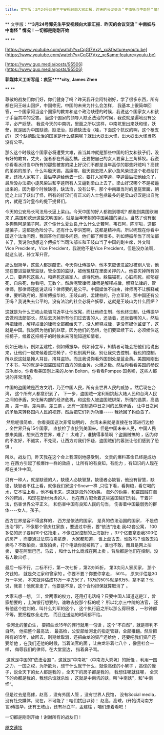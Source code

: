 ```yaml
---
title: 文字版：3月24号郭先生平安视频向大家汇报．昨天的会议交流＂中南妖与中南怪＂情况！一切都是刚刚开始
---
```


**
文字版：****3月24号郭先生平安视频向大家汇报．昨天的会议交流＂中南妖与中南怪＂情况！一切都是刚刚开始**



**
**



[https://www.youtube.com/watch?v=CqGI7Vxz\_xc&feature=youtu.be](https://www.youtube.com/watch?v=CqGI7Vxz_xc&amp;feature=youtu.be)








[https://www.guo.media/posts/95506](https://www.guo.media/posts/95506)








**郭媒体义工听写组：疯狂****city, James Zhen**



**
**



尊敬的战友们你们好，你们健身了吗？昨天我开会阿特别好，学了很多东西，所有都在问王岐山回炉，中国修宪，中国的未来为什么会怎样， 我基本上很简单回答，一个国家阿当这个国家的教育和这个政治缺德的时候，我说这个国家女人和孩子手当其冲的受害。 当这个国家的领导人缺乏法治的时候，我说就是遍地没有公平，必产妖孽。 我说今天的中南坑，里面之所以这样，中南坑里出来妖和怪，妖孽，就是因为中国缺德，缺法治，缺德缺法治（哇，下面这个抗议的啊，这个枪支的） 这个缺德缺法治的国家是什么结果呢？就出大妖出大怪，出大妖出大怪当然没有公平。









那么这个时候这个国家必将遭受大难，首当其冲就是那些中国的妇女和孩子们，没有好的教育，丈夫，强者都在外面乱搞，还要把自己的女人要穿上三角裤衩。我说你看看水浒当中所有的那些被害的梁上好汉们不都是当年高俅的那些奸贼吗？高俅的弟弟的孩子，什么叫殷天锡，高廉哪，殷天锡去把人家小旋风柴进这个老叔给打死，还抢人家宅子，最后李逵给他去一说，要打人家李逵，李逵最后把他给杀了，最后没办法把小旋风柴进和李逵所有人又逼到梁山上去了。梁山好汉哪个不是被逼出来的，因为那个时候缺德，缺法治，没有公平，那个中南跟当时的皇庭里面，朝廷之上出了妖出了怪，所有的好汉们有正义的人士包括最多的是梁山好汉是出自党内，就是当时皇帝的提下提督们。









今天的公安局长司法局长逼上梁山。今天中国的好人都跑到哪呢? 都跑到美国欧洲来了,美国和欧洲这些文明国家，就是当年宋朝的中国英雄的梁山。当然了也有很多狗熊阿是骗子阿。这个像什么夏业良,什么什么史若阿，韦石阿，陈军啦，这都是骗子，这都是危险分子。还有什么李洪宽啊，这都是精神病。所以呢现在你看中国这个法治问题，我回答他们很多问题，他们都了解很多。列如傅振华当了司法部长了，我说你想想这个傅振华当司法部长和王岐山当了中国的副主席，外文叫Vice Precident，Vice Precident，我说他不是Vice Precident，但是没办法啊，就这么说，孙立军升官。








那么很简单，这些人都是酷吏。今天你让傅振华，他本来应该进监狱被别人管，他现在要进监狱管监狱，管全国的监狱，被他冤枉在里面关押的人，他要灭掉所有的人口，要弄死这些人，和弄死这些家人，虐待死他。躲猫猫死，心脏病死，抑郁症死，自杀死，你看吧，无数个。然后呢管律师,律师是解释戒律，解释法律的，管律师，那律师还能说话吗？律师要的是公平。中国媒体不自由，律师再不让解释戒律，要听政府的，那听傅振华的，王岐山的，孟建柱的，孙立军的，那中国还有公正吗？我说失去公平的，没有法治的社会必将产妖孽，这就是王岐山为什么回炉？








这就是为什么王岐山能骗习近平让他改宪，而让他终生制，他也终生制，让傅振华去做司法部部长，然后去灭掉所有他们过去害的人，还活着，还张着嘴的人，然后再把律师，解释戒律的律师全部都给灭了，没人解释戒律，更没有媒体监督了，这就是中国。我说因为他们的赵孽，因为他们的恐惧，他们要延续下去，必须候住这把椅子，候着这把椅子的时候未来可能知道知情者，








例如王岐山，例如孟建柱，例如傅振华，例如孙立军，知情者可能会把他们给说出来，让他们一起来候着这把椅子，你也别离开我，别让我失去控制，我也的控制。所以说这就是掩人耳目，掩耳盗铃。而且我说你看外国到处是蓝金黄。美国刚刚出了本书，写的就是中国盗国贼在西方的蓝金黄，火爆之极。然后你看看美国的参议员Rubio，你看看美国刚上来的John Bolton，你看看Pompeo 国务卿，这些人都说的非常清楚。













中国的盗国贼是西方文明，乃至中国人民，所有全世界人民的威胁 。然后现在台湾， 这个所有人都意识到了， 下一步，盗国贼一定利用挑起大陆人民和台湾人民之间的矛盾，来化解内部的经济危机，和这些人被盗国贼绑架，所谓的选票，高选票 ，差一票，差两票，差三票 。还有一定制造中日之间的民族矛盾， 让中日之间的矛盾来转移国内人民的视野，然后把它们列为功臣----- 我抢回了钓鱼岛了。








 然后呢很简单， 你看美国这次非常聪明的， 台湾未来就是直接在台湾进行边检 ，全世界只有15个国家， 直接检了直接到美国来。但是中国未来人民，中国人民想来美国，想来西方世界，难了！ 太难了，谁搞得事情啊 ？盗国贼搞的 ，因为你的不友好，不诚实，不兑现，让西方对我们怀疑，盗国贼们的嚣张让他们感到了恐惧 。








所以，战友们，昨天我在这个会上我深刻地感受到， 文贵的爆料革命已经是成功地 在西方引起了核爆炸一样的效应 ，让所有的有良知，有能力 ，有知识的人现在都在关注中国。








只有一种人，就是缺德的人，缺德人必缺智慧，缺德者必缺智，他没有智慧，缺德，缺智者不往上看，就像我们家这个Snow一样 ,只往下看，看狗粮，看它喝的水，它不往上看 。他不看未来，这就是海外的伪类。 海外的伪类，和盗国贼在海外的帮凶， 和现在助纣为虐的人， 也在西方配合着这些盗国贼们洗钱，干着非法，伤害世界公平正义， 和伤害中国有良知人民的勾当， 伤害着中国最弱势的群体----女人，孩子。








西方世界是容不得这样的， 西方是依法的国家， 是真的依法治国的国家， 不是依法治“郭”，不像那个曾庆红家族 ，要通过中泰，要“依法”抢走 我42套公寓， 100多亿的房子要用10个亿抢走 。不像江家控制的上海银行 ，37个亿要拿走我300亿的房产 ，而要通过法院拍卖拿走， 大家都知道， 谁上盘古去，谁敢吗？谁敢去拍卖吗？不敢拍卖，谁敢拍卖，打个电话你就被抓了 。谁也不敢，而且是网上拍卖， 要在阿里巴巴，马云 ，和什么什么商城在网上卖 。背后都是他们在控制，没有人敢出标 。








最后一标不行，二标不行，第一次七折 ，第2次65折， 第3次问人家买家， 那个欠钱的， 就是欠江家和曾家的 。你要不要？你要你拿走， 50%， 原来评估是30万一平米， 本来就评估成13万一平方米了，13万的50%就是6万5，拿不拿？他说，我拿！他就拿走了，他要是不拿，这个合约担保就算取消了 。








大家去想一想， 江，曾两家的权力，还用打电话吗？只要中国人知道这是江，曾家想要的 ，上海银行想要的，谁敢去投那个标的呢？ 所以北京三中院的法官， 还有他这个姓刘的，叫什么刘军的这个， 这个执行庭之所以那么得积极 ，一秒钟都不等，要把程序全走完， 而且连送达的时间都不给。








 像河北的董仚生， 要把曲龙15年的罪行就用一句话 ，这个“不自然”，就是审判不自然， 他把整个最高法， 最高检，公安部给河北的指定管辖，全部推翻。然后把所有的15年，放回去，刑期给取消，还把曲龙的资产还给他 ，还要吧我们资产还要给他 ，在我们还他的时候，当着法官的面 ，让曲龙带着七八个 ，像黑社会一样， 侮辱我们的律师，在大堂里边， 指着鼻子骂。








 这就是中国的“依法治国 ”，这就是“中南坑”（中南海大粪坑）的妖怪 ，利用一国之力，一国之权，为所欲为，想干什么就干什么，就像高俅的小舅子 ，高俅的侄子，说全天下的女人都是我的 ，全天下的房子都是我的， 我想住哪就住哪， 全天下的命都是我的，我想杀谁就杀谁 ，这就是中南坑的妖，叫“中南妖”，和”中南怪“。








但是过去是高俅，赵高 ，没有外国人管 ，没有世界人民馆， 没有Social media，没有社交媒体，现在，不可能了！咱们拭目以待！ 赵高，高球，(开始讲河南方言)傅振华，还有王岐山，还有孙立军，孟建柱 ，咱们走着看吧！








一切都是刚刚开始！谢谢所有的战友们！

[原文連接](http://littleantvoice.blogspot.com/2018/04/324.html)